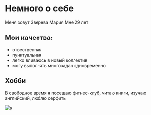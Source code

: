 # Немного о себе
Меня зовут Зверева Мария
Мне 29 лет

## Мои качества:
- отвественная
- пунктуальная
- легко вливаюсь в новый коллектив
- могу выполнять многозадач одновременно 

## Хобби
В свободное время я посещаю фитнес-клуб, читаю книги, изучаю английский, люблю серфить

![я](http(s)://github.com/MariyaZvereva/About-me/blob/main/IMG_3615.heic)

